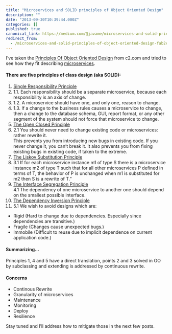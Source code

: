 ```yaml
---
title: "Microservices and SOLID principles of Object Oriented Design"
description: ""
date: "2013-09-30T10:39:44.000Z"
categories: []
published: true
canonical_link: https://medium.com/@javame/microservices-and-solid-principles-of-object-oriented-design-fab2e0a6a2c7
redirect_from:
  - /microservices-and-solid-principles-of-object-oriented-design-fab2e0a6a2c7
---
```


I’ve taken the [Principles Of Object Oriented Design](http://c2.com/cgi/wiki?PrinciplesOfObjectOrientedDesign) from c2.com and tried to see how they fit describing [microservices](http://www.infoq.com/presentations/Micro-Services).

#### There are five principles of class design (aka SOLID):

1.  [Single Responsibility Principle](http://c2.com/cgi/wiki?SingleResponsibilityPrinciple)
2.  1.1. Each responsibility should be a separate microservice, because each responsibility is an axis of change.
3.  1.2. A microservice should have one, and only one, reason to change.
4.  1.3. If a change to the business rules causes a microservice to change, then a change to the database schema, GUI, report format, or any other segment of the system should not force that microservice to change.
5.  [The Open Closed Principle](http://c2.com/cgi/wiki?OpenClosedPrinciple)
6.  2.1 You should never need to change existing code or microservices: rather rewrite it.  
    This prevents you from introducing new bugs in existing code. If you never change it, you can’t break it. It also prevents you from fixing existing bugs in existing code, if taken to the extreme.
7.  [The Liskov Substitution Principle](http://c2.com/cgi/wiki?LiskovSubstitutionPrinciple)
8.  3.1 If for each microservice instance m1 of type S there is a microservice instance m2 of type T such that for all other microservices P defined in terms of T, the behavior of P is unchanged when m1 is substituted for m2 then S is a rewrite of T.”
9.  [The Interface Segregation Principle](http://c2.com/cgi/wiki?InterfaceSegregationPrinciple)  
    4.1 The dependency of one microservice to another one should depend on the smallest possible interface.
10.  [The Dependency Inversion Principle](http://c2.com/cgi/wiki?DependencyInversionPrinciple)
11.  5.1 We wish to avoid designs which are:

-   Rigid (Hard to change due to dependencies. Especially since dependencies are transitive.)
-   Fragile (Changes cause unexpected bugs.)
-   Immobile (Difficult to reuse due to implicit dependence on current application code.)

#### Summarizing…

Principles 1, 4 and 5 have a direct translation, points 2 and 3 solved in OO by subclassing and extending is addressed by continuous rewrite.

#### Concerns

-   Continous Rewrite
-   Granularity of microservices
-   Maintenance
-   Monitoring
-   Deploy
-   Resilience

Stay tuned and I’ll address how to mitigate those in the next few posts.
